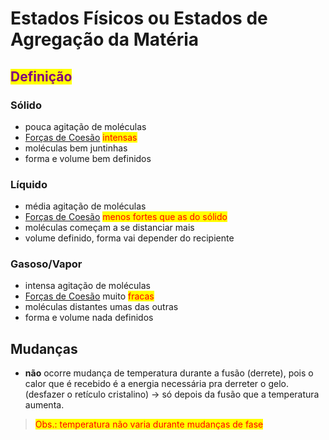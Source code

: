 # Estados Físicos ou Estados de Agregação da Matéria

## <mark style="color:purple;">Definição</mark>

### Sólido

* pouca agitação de moléculas
* [Forças de Coesão](../forcas-de-coesao.md) <mark style="color:red;">intensas</mark>
* moléculas bem juntinhas
* forma e volume bem definidos

### Líquido

* média agitação de moléculas
* [Forças de Coesão](../forcas-de-coesao.md) <mark style="color:red;">menos fortes que as do sólido</mark>
* moléculas começam a se distanciar mais
* volume definido, forma vai depender do recipiente

### Gasoso/Vapor

* intensa agitação de moléculas
* [Forças de Coesão](../forcas-de-coesao.md) muito <mark style="color:red;">fracas</mark>
* moléculas distantes umas das outras
* forma e volume nada definidos

## Mudanças

* **não** ocorre mudança de temperatura durante a fusão (derrete), pois o calor que é recebido é a energia necessária pra derreter o gelo. (desfazer o retículo cristalino) → só depois da fusão que a temperatura aumenta.

> <mark style="color:red;">Obs.: temperatura não varia durante mudanças de fase</mark>
